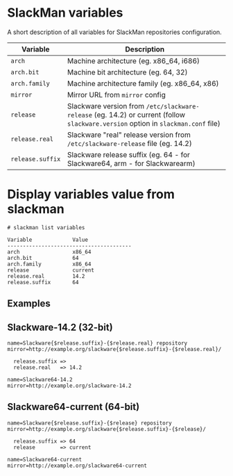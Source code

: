 # SlackMan variables

A short description of all variables for SlackMan repositories configuration.


Variable         | Description
-----------------|--------------------------------------------------------------
`arch`           | Machine architecture (eg. x86_64, i686)
`arch.bit`       | Machine bit architecture (eg. 64, 32)
`arch.family`    | Machine architecture family (eg. x86_64, x86)
`mirror`         | Mirror URL from `mirror` config
`release`        | Slackware version from `/etc/slackware-release` (eg. 14.2) or current (follow `slackware.version` option in `slackman.conf` file)
`release.real`   | Slackware "real" release version from  `/etc/slackware-release` file (eg. 14.2)
`release.suffix` | Slackware release suffix (eg. 64 - for Slackware64,  arm - for Slackwarearm)

# Display variables value from slackman

    # slackman list variables

    Variable             Value
    ----------------------------------------
    arch                 x86_64
    arch.bit             64
    arch.family          x86_64
    release              current
    release.real         14.2
    release.suffix       64

## Examples

Slackware-14.2 (32-bit)
--------------

    name=Slackware{$release.suffix}-{$release.real} repository
    mirror=http://example.org/slackware{$release.suffix}-{$release.real}/

      release.suffix => 
      release.real   => 14.2

    name=Slackware64-14.2
    mirror=http://example.org/slackware-14.2

Slackware64-current (64-bit)
--------------

    name=Slackware{$release.suffix}-{$release} repository
    mirror=http://example.org/slackware{$release.suffix}-{$release}/

      release.suffix => 64
      release        => current

    name=Slackware64-current
    mirror=http://example.org/slackware64-current
